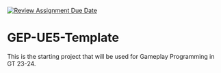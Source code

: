 [![Review Assignment Due Date](https://classroom.github.com/assets/deadline-readme-button-24ddc0f5d75046c5622901739e7c5dd533143b0c8e959d652212380cedb1ea36.svg)](https://classroom.github.com/a/m04r4d-h)
# GEP-UE5-Template
This is the starting project that will be used for Gameplay Programming in GT 23-24.

